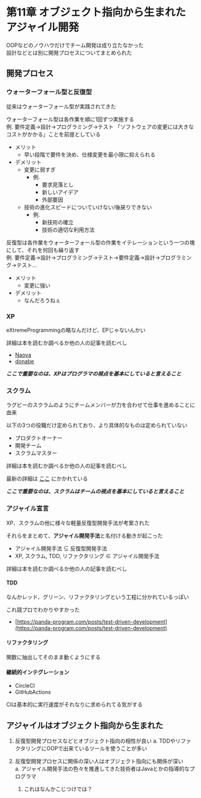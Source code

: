 # 第11章 オブジェクト指向から生まれたアジャイル開発

OOPなどのノウハウだけでチーム開発は成り立たなかった  
設計などとは別に開発プロセスについてまとめられた

## 開発プロセス

### ウォーターフォール型と反復型

従来はウォーターフォール型が実践されてきた

ウォーターフォール型は各作業を順に1回ずつ実施する  
例. 要件定義→設計→プログラミング→テスト
「ソフトウェアの変更には大きなコストがかかる」ことを前提としている

- メリット
  - 早い段階で要件を決め、仕様変更を最小限に抑えられる
- デメリット
  - 変更に弱すぎ
    - 例.
      - 要求見落とし
      - 新しいアイデア
      - 外部要因
  - 技術の進化スピードについていけない/後戻りできない
    - 例.
      - 新技術の確立
      - 技術の適切な利用方法

反復型は各作業をウォーターフォール型の作業をイテレーションという一つの塊にして、それを何回も繰り返す  
例. 要件定義→設計→プログラミング→テスト→要件定義→設計→プログラミング→テスト...

- メリット
  - 変更に強い
- デメリット
  - なんだろうねぇ

### XP

eXtremeProgrammingの略なんだけど、EPじゃないんかい

詳細は本を読むか調べるか他の人の記事を読むべし

- [Naoya](https://github.com/Aizu-shareReading/How-Objects-Work/blob/main/section11/Naoya.md)
- [donabe](https://github.com/Aizu-shareReading/How-Objects-Work/blob/main/section11/donabe.md)

***ここで重要なのは、XPはプログラマの視点を基本にしていると言えること***

### スクラム

ラグビーのスクラムのようにチームメンバーが力を合わせて仕事を進めることに由来

以下の3つの役職だけ定められており、より具体的なものは定められていない

- プロダクトオーナー
- 開発チーム
- スクラムマスター

詳細は本を読むか調べるか他の人の記事を読むべし

最新の詳細は [ここ](https://scrumguides.org/) にかかれている

***ここで重要なのは、スクラムはチームの視点を基本にしていると言えること***

### アジャイル宣言

XP、スクラムの他に様々な軽量反復型開発手法が考案された

それらをまとめて、**アジャイル開発手法**と名付ける動きが起こった

- アジャイル開発手法 ⊆ 反復型開発手法
- XP, スクラム, TDD, リファクタリング ∈ アジャイル開発手法

詳細は本を読むか調べるか他の人の記事を読むべし

#### TDD

なんかレッド、グリーン、リファクタリングという工程に分かれているっぽい

これ競プロでわかりやすかった

- [https://panda-program.com/posts/test-driven-development](https://panda-program.com/posts/test-driven-development)

#### リファクタリング

関数に抽出してそのまま動くようにする

#### 継続的インテグレーション

- CircleCI
- GitHubActions

CIは基本的に実行速度がそれなりに求められてる気がする

## アジャイルはオブジェクト指向から生まれた

1. 反復型開発プロセスなどとオブジェクト指向の相性が良い
  a. TDDやリファクタリングにOOPで出来ているツールを使うことが多い

1. 反復型開発プロセスに関係の深い人はオブジェクト指向にも関係が深い  
  a. アジャイル開発手法の色々を推進してきた技術者はJavaとかの指導的なプログラマ  
    1. これはなんかこじつけでは？
